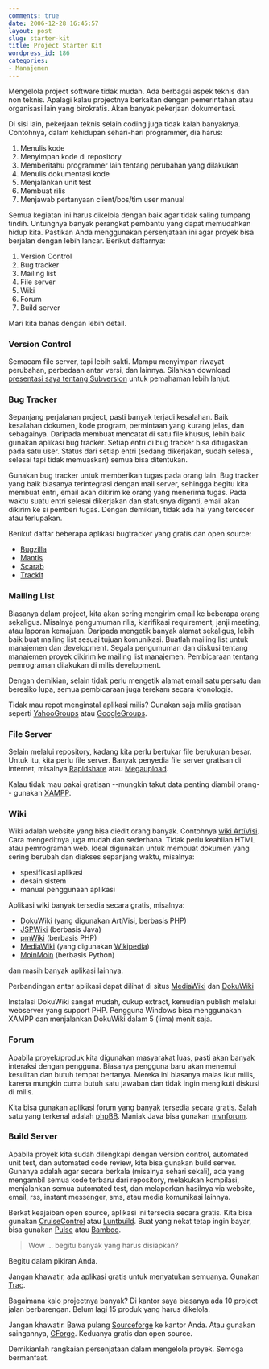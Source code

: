 ```yaml
---
comments: true
date: 2006-12-28 16:45:57
layout: post
slug: starter-kit
title: Project Starter Kit
wordpress_id: 186
categories:
- Manajemen
---
```


Mengelola project software tidak mudah. Ada berbagai aspek teknis dan non teknis. Apalagi kalau projectnya berkaitan dengan pemerintahan atau organisasi lain yang birokratis. Akan banyak pekerjaan dokumentasi. 

Di sisi lain, pekerjaan teknis selain coding juga tidak kalah banyaknya. Contohnya, dalam kehidupan sehari-hari programmer, dia harus: 

1. Menulis kode
2. Menyimpan kode di repository
3. Memberitahu programmer lain tentang perubahan yang dilakukan
4. Menulis dokumentasi kode
5. Menjalankan unit test
6. Membuat rilis 
7. Menjawab pertanyaan client/bos/tim user manual

Semua kegiatan ini harus dikelola dengan baik agar tidak saling tumpang tindih. Untungnya banyak perangkat pembantu yang dapat memudahkan hidup kita. Pastikan Anda menggunakan persenjataan ini agar proyek bisa berjalan dengan lebih lancar. Berikut daftarnya:

1. Version Control
2. Bug tracker
3. Mailing list
4. File server
5. Wiki
6. Forum
7. Build server

Mari kita bahas dengan lebih detail.




### Version Control


Semacam file server, tapi lebih sakti. Mampu menyimpan riwayat perubahan, perbedaan antar versi, dan lainnya. Silahkan download [presentasi saya tentang Subversion](http://endy.artivisi.com/downloads/writings/Subversion-presentation-20061129.pdf
) untuk pemahaman lebih lanjut. 



### Bug Tracker


Sepanjang perjalanan project, pasti banyak terjadi kesalahan. Baik kesalahan dokumen, kode program, permintaan yang kurang jelas, dan sebagainya. Daripada membuat mencatat di satu file khusus, lebih baik gunakan aplikasi bug tracker. Setiap entri di bug tracker bisa ditugaskan pada satu user. Status dari setiap entri (sedang dikerjakan, sudah selesai, selesai tapi tidak memuaskan) semua bisa ditentukan. 

Gunakan bug tracker untuk memberikan tugas pada orang lain. Bug tracker yang baik biasanya terintegrasi dengan mail server, sehingga begitu kita membuat entri, email akan dikirim ke orang yang menerima tugas. Pada waktu suatu entri selesai dikerjakan dan statusnya diganti, email akan dikirim ke si pemberi tugas. Dengan demikian, tidak ada hal yang tercecer atau terlupakan. 

Berikut daftar beberapa aplikasi bugtracker yang gratis dan open source:

-  [Bugzilla](http://www.bugzilla.org/)
-  [Mantis](http://mantisbt.sourceforge.net/)
-  [Scarab](http://scarab.tigris.org)
-  [TrackIt](http://trackit.sourceforge.net/)



### Mailing List


Biasanya dalam project, kita akan sering mengirim email ke beberapa orang sekaligus. Misalnya pengumuman rilis, klarifikasi requirement, janji meeting, atau laporan kemajuan. Daripada mengetik banyak alamat sekaligus, lebih baik buat mailing list sesuai tujuan komunikasi. Buatlah mailing list untuk manajemen dan development. Segala pengumuman dan diskusi tentang manajemen proyek dikirim ke mailing list manajemen. Pembicaraan tentang pemrograman dilakukan di milis development. 

Dengan demikian, selain tidak perlu mengetik alamat email satu persatu dan beresiko lupa, semua pembicaraan juga terekam secara kronologis. 

Tidak mau repot menginstal aplikasi milis? Gunakan saja milis gratisan seperti [YahooGroups](http://groups.yahoo.com) atau [GoogleGroups](http://groups.google.com). 



### File Server


Selain melalui repository, kadang kita perlu bertukar file berukuran besar. Untuk itu, kita perlu file server. Banyak penyedia file server gratisan di internet, misalnya [Rapidshare](http://rapidshare.de) atau [Megaupload](http://www.megaupload.com).

Kalau tidak mau pakai gratisan --mungkin takut data penting diambil orang-- gunakan [XAMPP](http://www.apachefriends.org/en/xampp.html). 



### Wiki


 Wiki adalah website yang bisa diedit orang banyak. Contohnya [wiki ArtiVisi](http://tutorial.artivisi.com). Cara mengeditnya juga mudah dan sederhana. Tidak perlu keahlian HTML atau pemrograman web. Ideal digunakan untuk membuat dokumen yang sering berubah dan diakses sepanjang waktu, misalnya:

*  spesifikasi aplikasi
*  desain sistem
*  manual penggunaan aplikasi

Aplikasi wiki banyak tersedia secara gratis, misalnya:

*   [DokuWiki](http://wiki.splitbrain.org/wiki:dokuwiki) (yang digunakan ArtiVisi, berbasis PHP)
*   [JSPWiki](http://www.jspwiki.org/) (berbasis Java)
*   [pmWiki](http://www.pmichaud.com/wiki/PmWiki/PmWiki) (berbasis PHP)
*   [MediaWiki](http://www.mediawiki.org/wiki/MediaWiki) (yang digunakan [Wikipedia](http://www.wikipedia.org))
*   [MoinMoin](http://moinmoin.wikiwikiweb.de/) (berbasis Python)

dan masih banyak aplikasi lainnya.

Perbandingan antar aplikasi dapat dilihat di situs [MediaWiki](http://en.wikipedia.org/wiki/Comparison_of_wiki_software) dan [DokuWiki](http://wiki.splitbrain.org/wiki:compare)

Instalasi DokuWiki sangat mudah, cukup extract, kemudian publish melalui webserver yang support PHP. Pengguna Windows bisa menggunakan XAMPP dan menjalankan DokuWiki dalam 5 (lima) menit saja.



### Forum


Apabila proyek/produk kita digunakan masyarakat luas, pasti akan banyak interaksi dengan pengguna. Biasanya pengguna baru akan menemui kesulitan dan butuh tempat bertanya. Mereka ini biasanya malas ikut milis, karena mungkin cuma butuh satu jawaban dan tidak ingin mengikuti diskusi di milis. 

Kita bisa gunakan aplikasi forum yang banyak tersedia secara gratis. Salah satu yang terkenal adalah [phpBB](http://www.phpbb.com). Maniak Java bisa gunakan [mvnforum](http://www.mvnforum.com).



### Build Server


Apabila proyek kita sudah dilengkapi dengan version control, automated unit test, dan automated code review, kita bisa gunakan build server. Gunanya adalah agar secara berkala (misalnya sehari sekali), ada yang mengambil semua kode terbaru dari repository, melakukan kompilasi, menjalankan semua automated test, dan melaporkan hasilnya via website, email, rss, instant messenger, sms, atau media komunikasi lainnya. 

Berkat keajaiban open source, aplikasi ini tersedia secara gratis. Kita bisa gunakan [CruiseControl](http://cruisecontrol.sourceforge.net) atau [Luntbuild](http://luntbuild.javaforge.com). Buat yang nekat tetap ingin bayar, bisa gunakan [Pulse](http://zutubi.com/products/pulse/) atau [Bamboo](http://confluence.atlassian.com/display/BAMBOO). 





> Wow ... begitu banyak yang harus disiapkan?



Begitu dalam pikiran Anda. 

Jangan khawatir, ada aplikasi gratis untuk menyatukan semuanya. Gunakan [Trac](http://trac.edgewall.org/). 




> 
Bagaimana kalo projectnya banyak? Di kantor saya biasanya ada 10 project jalan berbarengan. Belum lagi 15 produk yang harus dikelola. 



Jangan khawatir. Bawa pulang [Sourceforge](http://www.vasoftware.com/sourceforge/) ke kantor Anda. Atau gunakan saingannya, [GForge](http://gforge.org/). Keduanya gratis dan open source. 

Demikianlah rangkaian persenjataan dalam mengelola proyek. Semoga bermanfaat. 


